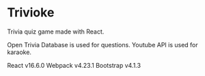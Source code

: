 # Trivioke

Trivia quiz game made with React.

Open Trivia Database is used for questions.
Youtube API is used for karaoke.

React v16.6.0
Webpack v4.23.1
Bootstrap v4.1.3
